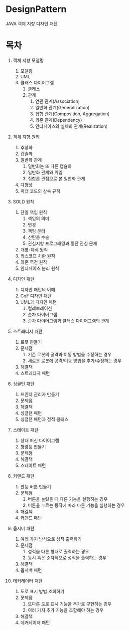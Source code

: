 # DesignPattern
JAVA 객체 지향 디자인 패턴

# 목차
1. 객체 지향 모델링
    1. 모델링
    2. UML
    3. 클래스 다이어그램
        1. 클래스
        2. 관계
            1. 연관 관계(Association)
            2. 일반화 관계(Generalization)
            3. 집합 관계(Composition, Aggregation)
            4. 의존 관계(Dependency)
            5. 인터페이스와 실체화 관계(Realization)
2. 객체 지향 원리
    1. 추상화
    2. 캡슐화
    3. 일반화 관계
        1. 일반화는 또 다른 캡슐화
        2. 일반화 관계와 위임
        3. 집합론 관점으로 본 일반화 관계
    4. 다형성
    5. 피터 코드의 상속 규칙
3. SOLD 원칙
    1. 단일 책임 원칙
        1. 책임의 의미
        2. 변경
        3. 책임 분리
        4. 산탄총 수술
        5. 관심지향 프로그래밍과 횡단 관심 문제
    2. 개방-폐쇠 원칙
    3. 리스코프 치환 원칙
    4. 의존 역전 원칙
    5. 인터페이스 분리 원칙

4. 디자인 패턴
    1. 디자인 패턴의 이해
    2. GoF 디자인 패턴
    3. UML과 디자인 패턴
        1. 컬레보레이션
        2. 순차 다이어그램
        3. 순차 다이어그램과 클래스 다이어그램의 관계

5. 스트래티지 패턴
    1. 로봇 만들기
    2. 문제점
        1. 기존 로봇의 공격과 이동 방법을 수정하는 경우
        2. 새로운 로봇에 공격/이동 방법을 추가/수정하는 경우
    3. 해결책
    4. 스트래티지 패턴

6. 싱글턴 패턴
    1. 프린터 관리자 만들기
    2. 문제점
    3. 해결책
    4. 싱글턴 패턴
    5. 싱글턴 패턴과 정적 클래스

7. 스테이트 패턴
    1. 상태 머신 다이어그램
    2. 형광등 만들기
    3. 문제점
    4. 해결책
    5. 스테이트 패턴

8. 커맨드 패턴
    1. 만능 버튼 만들기
    2. 문제점
        1. 버튼을 눌렀을 때 다른 기능을 실행하는 경우
        2. 버튼을 누르는 동작에 따라 다른 기능을 실행하는 경우
    3. 해결책
    4. 커맨드 패턴

9. 옵서버 패턴
    1. 여러 가지 방식으로 성적 출력하기
    2. 문제점
        1. 성적을 다른 형태로 출력하는 경우
        2. 동시 혹은 순차적으로 성적을 출력하는 경우
    3. 해결책
    4. 옵서버 패턴

10. 데커레이터 패턴
    1. 도로 표시 방법 조회하기
    2. 문제점
        1. 또다른 도로 표시 기능을 추가로 구현하는 경우
        2. 여러 가지 추가 기능을 조합해야 하는 경우
    3. 해결책
    4. 데커레이터 패턴

